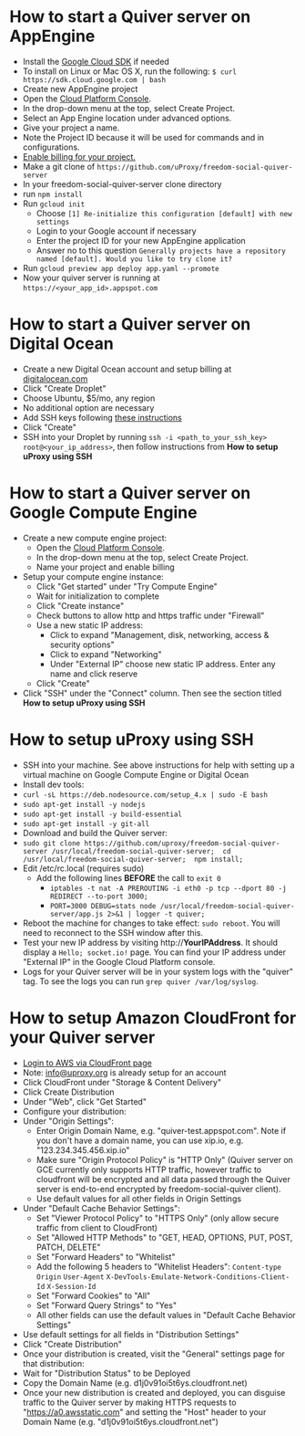 # How to start a Quiver server on AppEngine
* Install the [Google Cloud SDK](https://cloud.google.com/sdk/) if needed
 * To install on Linux or Mac OS X, run the following: ```$ curl https://sdk.cloud.google.com | bash```
* Create new AppEngine project
 * Open the [Cloud Platform Console](https://console.cloud.google.com/?_ga=1.8589557.1999999848.1449090455).
 * In the drop-down menu at the top, select Create Project.
 * Select an App Engine location under advanced options.
 * Give your project a name.
 * Note the Project ID because it will be used for commands and in configurations.
 * [Enable billing for your project.](https://console.cloud.google.com/project/_/settings)
* Make a git clone of ```https://github.com/uProxy/freedom-social-quiver-server```
* In your freedom-social-quiver-server clone directory
 * run ```npm install```
 * Run ```gcloud init```
     * Choose ```[1] Re-initialize this configuration [default] with new settings```
     * Login to your Google account if necessary
     * Enter the project ID for your new AppEngine application
     * Answer no to this question ```Generally projects have a repository named [default]. Would you like to try clone it?```
 * Run ```gcloud preview app deploy app.yaml --promote```
* Now your quiver server is running at ```https://<your_app_id>.appspot.com```

# How to start a Quiver server on Digital Ocean
* Create a new Digital Ocean account and setup billing at [digitalocean.com](http://digitalocean.com)
* Click "Create Droplet"
 * Choose Ubuntu, $5/mo, any region
 * No additional option are necessary
 * Add SSH keys following [these instructions](https://www.digitalocean.com/community/tutorials/how-to-use-ssh-keys-with-digitalocean-droplets)
 * Click "Create"
* SSH into your Droplet by running ```ssh -i <path_to_your_ssh_key> root@<your_ip_address>```, then follow instructions from **How to setup uProxy using SSH**

# How to start a Quiver server on Google Compute Engine
* Create a new compute engine project:
  * Open the [Cloud Platform Console](https://console.cloud.google.com/?_ga=1.8589557.1999999848.1449090455).
  * In the drop-down menu at the top, select Create Project.
  * Name your project and enable billing
* Setup your compute engine instance:
  * Click "Get started" under "Try Compute Engine"
  * Wait for initialization to complete
  * Click "Create instance"
  * Check buttons to allow http and https traffic under "Firewall"
  * Use a new static IP address:
     * Click to expand "Management, disk, networking, access & security options"
     * Click to expand "Networking"
     * Under "External IP" choose new static IP address.  Enter any name and click reserve
  * Click "Create"
* Click "SSH" under the "Connect" column.  Then see the section titled **How to setup uProxy using SSH**

# How to setup uProxy using SSH
* SSH into your machine.  See above instructions for help with setting up a virtual machine on Google Compute Engine or Digital Ocean
* Install dev tools:
 * ```curl -sL https://deb.nodesource.com/setup_4.x | sudo -E bash```
 * ```sudo apt-get install -y nodejs```
 * ```sudo apt-get install -y build-essential```
 * ```sudo apt-get install -y git-all```
* Download and build the Quiver server:
 * ```sudo git clone https://github.com/uproxy/freedom-social-quiver-server /usr/local/freedom-social-quiver-server;  cd /usr/local/freedom-social-quiver-server;  npm install;```
* Edit /etc/rc.local (requires sudo)
  * Add the following lines **BEFORE** the call to ```exit 0```
     * ```iptables -t nat -A PREROUTING -i eth0 -p tcp --dport 80 -j REDIRECT --to-port 3000;```
     * ```PORT=3000 DEBUG=stats node /usr/local/freedom-social-quiver-server/app.js 2>&1 | logger -t quiver;```
* Reboot the machine for changes to take effect: ```sudo reboot```.  You will need to reconnect to the SSH window after this.
* Test your new IP address by visiting http://**YourIPAddress**.  It should display a ```Hello; socket.io!``` page.  You can find your IP address under "External IP" in the Google Cloud Platform console.
* Logs for your Quiver server will be in your system logs with the "quiver" tag.  To see the logs you can run ```grep quiver /var/log/syslog```.

# How to setup Amazon CloudFront for your Quiver server
* [Login to AWS via CloudFront page](https://aws.amazon.com/cloudfront/)
 * Note: info@uproxy.org is already setup for an account
* Click CloudFront under "Storage & Content Delivery"
* Click Create Distribution
* Under "Web", click "Get Started"
* Configure your distribution:
 * Under "Origin Settings":
     * Enter Origin Domain Name, e.g. "quiver-test.appspot.com". Note if you don't have a domain name, you can use xip.io, e.g. "123.234.345.456.xip.io"
     * Make sure "Origin Protocol Policy" is "HTTP Only" (Quiver server on GCE currently only supports HTTP traffic, however traffic to cloudfront will be encrypted and all data passed through the Quiver server is end-to-end encrypted by freedom-social-quiver client).
     * Use default values for all other fields in Origin Settings
 * Under "Default Cache Behavior Settings":
     * Set "Viewer Protocol Policy" to "HTTPS Only" (only allow secure traffic from client to CloudFront)
     * Set "Allowed HTTP Methods" to "GET, HEAD, OPTIONS, PUT, POST, PATCH, DELETE"
     * Set "Forward Headers" to "Whitelist"
     * Add the following 5 headers to "Whitelist Headers": ```Content-type``` ```Origin``` ```User-Agent``` ```X-DevTools-Emulate-Network-Conditions-Client-Id``` ```X-Session-Id```
     * Set "Forward Cookies" to "All"
     * Set "Forward Query Strings" to "Yes"
     * All other fields can use the default values in "Default Cache Behavior Settings"
 * Use default settings for all fields in "Distribution Settings"
 * Click "Create Distribution"
* Once your distribution is created, visit the "General" settings page for that distribution:
 * Wait for "Distribution Status" to be Deployed
 * Copy the Domain Name (e.g. d1j0v91oi5t6ys.cloudfront.net)
* Once your new distribution is created and deployed, you can disguise traffic to the Quiver server by making HTTPS requests to "https://a0.awsstatic.com" and setting the "Host" header to your Domain Name (e.g. "d1j0v91oi5t6ys.cloudfront.net")
